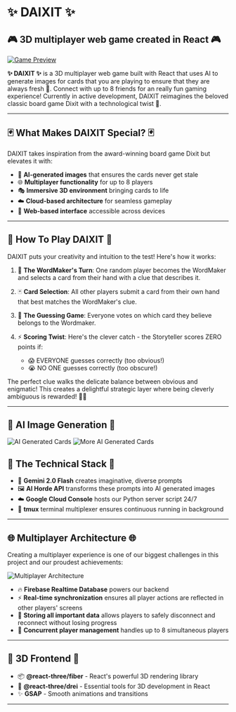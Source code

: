# ✨ DAIXIT ✨

## 🎮 3D multiplayer web game created in React 🎮

[![Game Preview](https://github.com/user-attachments/assets/3b544146-483d-4ddf-8c97-4f8d5e21865e)
](https://github.com/user-attachments/assets/3b544146-483d-4ddf-8c97-4f8d5e21865e)

**✨ DAIXIT ✨** is a 3D multiplayer web game built with React that uses AI to generate images for cards that you are playing to ensure that they are always fresh 🥶. Connect with up to 8 friends for an really fun gaming experience! Currently in active development, DAIXIT reimagines the beloved classic board game Dixit with a technological twist 🤖.

---

## 🃏 What Makes DAIXIT Special? 🃏

DAIXIT takes inspiration from the award-winning board game Dixit but elevates it with:

- 🤖 **AI-generated images** that ensures the cards never get stale
- 🌐 **Multiplayer functionality** for up to 8 players
- 🎭 **Immersive 3D environment** bringing cards to life
- ☁️ **Cloud-based architecture** for seamless gameplay
- 📱 **Web-based interface** accessible across devices

---

## 🎲 How To Play DAIXIT 🎲

DAIXIT puts your creativity and intuition to the test! Here's how it works:

1. 🎯 **The WordMaker's Turn**: One random player becomes the WordMaker and selects a card from their hand with a clue that describes it.

2. 🃏 **Card Selection**: All other players submit a card from their own hand that best matches the WordMaker's clue.

3. 🧩 **The Guessing Game**: Everyone votes on which card they believe belongs to the Wordmaker.

4. ⚡ **Scoring Twist**: Here's the clever catch - the Storyteller scores ZERO points if:
   - 😱 EVERYONE guesses correctly (too obvious!)
   - 😭 NO ONE guesses correctly (too obscure!)

The perfect clue walks the delicate balance between obvious and enigmatic! This creates a delightful strategic layer where being cleverly ambiguous is rewarded! 🧠✨

---

## 🤖 AI Image Generation 🤖

![AI Generated Cards](https://github.com/user-attachments/assets/0d513bdb-ecad-4272-837d-e34ffd7fefbc)
![More AI Generated Cards](https://github.com/user-attachments/assets/83add461-4250-470d-a9c4-92c1295fa384)

## 🔮 The Technical Stack 🔮

- 🧠 **Gemini 2.0 Flash** creates imaginative, diverse prompts
- 🖼️ **AI Horde API** transforms these prompts into AI generated images
- ☁️ **Google Cloud Console** hosts our Python server script 24/7
- 🔄 **tmux** terminal multiplexer ensures continuous running in background

---

## 🌐 Multiplayer Architecture 🌐

Creating a multiplayer experience is one of our biggest challenges in this project and our proudest achievements:

![Multiplayer Architecture](https://github.com/user-attachments/assets/0e7b5c79-1736-415c-b5b0-0a66e6e1d7b7)

- 🔥 **Firebase Realtime Database** powers our backend
- ⚡ **Real-time synchronization** ensures all player actions are reflected in other players' screens
- 💾 **Storing all important data** allows players to safely disconnect and reconnect without losing progress
- 🔄 **Concurrent player management** handles up to 8 simultaneous players
---

##  🎨 3D Frontend 🎨

- 📦 **@react-three/fiber** - React's powerful 3D rendering library
- 🧰 **@react-three/drei** - Essential tools for 3D development in React
- ✨ **GSAP** - Smooth animations and transitions

---


